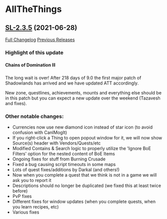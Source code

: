 # AllTheThings

## [SL-2.3.5](https://github.com/DFortun81/AllTheThings/tree/SL-2.3.5) (2021-06-28)
[Full Changelog](https://github.com/DFortun81/AllTheThings/compare/SL-2.3.4a...SL-2.3.5) [Previous Releases](https://github.com/DFortun81/AllTheThings/releases)

### Highlight of this update

#### Chains of Domination ⛓

The long wait is over! After 218 days of 9.0 the first major patch of Shadowlands has arrived and we have updated ATT accordingly.

New zone, questlines, achievements, mounts and everything else should be in this patch but you can expect a new update over the weekend (Tazavesh and fixes).

### Other notable changes:

- Currencies now use new diamond icon instead of star icon (to avoid confusion with CanIMogIt)
- If you right-click a Thing to open popout window for it, we will now show Source(s) header with Vendors/Quests/etc
- Modified Contains & Search logic to properly utilize the 'Ignore BoE Filters' option for the nested content of BoE Items
- Ongoing fixes for stuff from Burning Crusade
- Fixed a bug causing script timeouts in some maps
- Lots of quest fixes/additions by Darkal (and others!)
- Now when you complete a quest that we think is not in a game we will ask you to report it
- Descriptions should no longer be duplicated (we fixed this at least twice before)
- PvP fixes
- Different fixes for window updates (when you complete quests, when you learn recipes, etc)
- Various fixes
